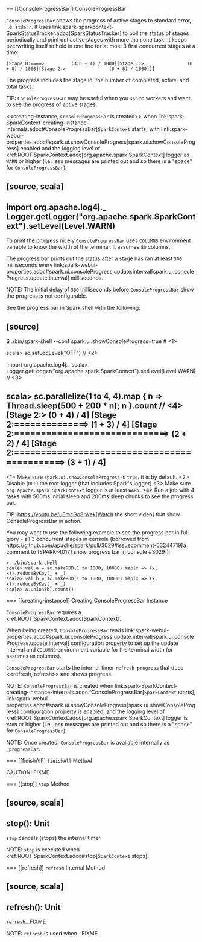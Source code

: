 == [[ConsoleProgressBar]] ConsoleProgressBar

`ConsoleProgressBar` shows the progress of active stages to standard error, i.e. `stderr`. It uses link:spark-sparkcontext-SparkStatusTracker.adoc[SparkStatusTracker] to poll the status of stages periodically and print out active stages with more than one task. It keeps overwriting itself to hold in one line for at most 3 first concurrent stages at a time.

```
[Stage 0:====>          (316 + 4) / 1000][Stage 1:>                (0 + 0) / 1000][Stage 2:>                (0 + 0) / 1000]]]
```

The progress includes the stage id, the number of completed, active, and total tasks.

TIP: `ConsoleProgressBar` may be useful when you `ssh` to workers and want to see the progress of active stages.

<<creating-instance, `ConsoleProgressBar` is created>> when link:spark-SparkContext-creating-instance-internals.adoc#ConsoleProgressBar[`SparkContext` starts] with link:spark-webui-properties.adoc#spark.ui.showConsoleProgress[spark.ui.showConsoleProgress] enabled and the logging level of xref:ROOT:SparkContext.adoc[org.apache.spark.SparkContext] logger as `WARN` or higher (i.e. less messages are printed out and so there is a "space" for `ConsoleProgressBar`).

[source, scala]
----
import org.apache.log4j._
Logger.getLogger("org.apache.spark.SparkContext").setLevel(Level.WARN)
----

To print the progress nicely `ConsoleProgressBar` uses `COLUMNS` environment variable to know the width of the terminal. It assumes `80` columns.

The progress bar prints out the status after a stage has ran at least `500` milliseconds every link:spark-webui-properties.adoc#spark.ui.consoleProgress.update.interval[spark.ui.consoleProgress.update.interval] milliseconds.

NOTE: The initial delay of `500` milliseconds before `ConsoleProgressBar` show the progress is not configurable.

See the progress bar in Spark shell with the following:

[source]
----
$ ./bin/spark-shell --conf spark.ui.showConsoleProgress=true  # <1>

scala> sc.setLogLevel("OFF")  // <2>

import org.apache.log4j._
scala> Logger.getLogger("org.apache.spark.SparkContext").setLevel(Level.WARN)  // <3>

scala> sc.parallelize(1 to 4, 4).map { n => Thread.sleep(500 + 200 * n); n }.count  // <4>
[Stage 2:>                                                          (0 + 4) / 4]
[Stage 2:==============>                                            (1 + 3) / 4]
[Stage 2:=============================>                             (2 + 2) / 4]
[Stage 2:============================================>              (3 + 1) / 4]
----
<1> Make sure `spark.ui.showConsoleProgress` is `true`. It is by default.
<2> Disable (`OFF`) the root logger (that includes Spark's logger)
<3> Make sure `org.apache.spark.SparkContext` logger is at least `WARN`.
<4> Run a job with 4 tasks with 500ms initial sleep and 200ms sleep chunks to see the progress bar.

TIP: https://youtu.be/uEmcGo8rwek[Watch the short video] that show ConsoleProgressBar in action.

You may want to use the following example to see the progress bar in full glory - all 3 concurrent stages in console (borrowed from https://github.com/apache/spark/pull/3029#issuecomment-63244719[a comment to [SPARK-4017\] show progress bar in console #3029]):

```
> ./bin/spark-shell
scala> val a = sc.makeRDD(1 to 1000, 10000).map(x => (x, x)).reduceByKey(_ + _)
scala> val b = sc.makeRDD(1 to 1000, 10000).map(x => (x, x)).reduceByKey(_ + _)
scala> a.union(b).count()
```

=== [[creating-instance]] Creating ConsoleProgressBar Instance

`ConsoleProgressBar` requires a xref:ROOT:SparkContext.adoc[SparkContext].

When being created, `ConsoleProgressBar` reads link:spark-webui-properties.adoc#spark.ui.consoleProgress.update.interval[spark.ui.consoleProgress.update.interval] configuration property to set up the update interval and `COLUMNS` environment variable for the terminal width (or assumes `80` columns).

`ConsoleProgressBar` starts the internal timer `refresh progress` that does <<refresh, refresh>> and shows progress.

NOTE: `ConsoleProgressBar` is created when link:spark-SparkContext-creating-instance-internals.adoc#ConsoleProgressBar[`SparkContext` starts], link:spark-webui-properties.adoc#spark.ui.showConsoleProgress[spark.ui.showConsoleProgress] configuration property is enabled, and the logging level of xref:ROOT:SparkContext.adoc[org.apache.spark.SparkContext] logger is `WARN` or higher (i.e. less messages are printed out and so there is a "space" for `ConsoleProgressBar`).

NOTE: Once created, `ConsoleProgressBar` is available internally as `_progressBar`.

=== [[finishAll]] `finishAll` Method

CAUTION: FIXME

=== [[stop]] `stop` Method

[source, scala]
----
stop(): Unit
----

`stop` cancels (stops) the internal timer.

NOTE: `stop` is executed when xref:ROOT:SparkContext.adoc#stop[`SparkContext` stops].

=== [[refresh]] `refresh` Internal Method

[source, scala]
----
refresh(): Unit
----

`refresh`...FIXME

NOTE: `refresh` is used when...FIXME
